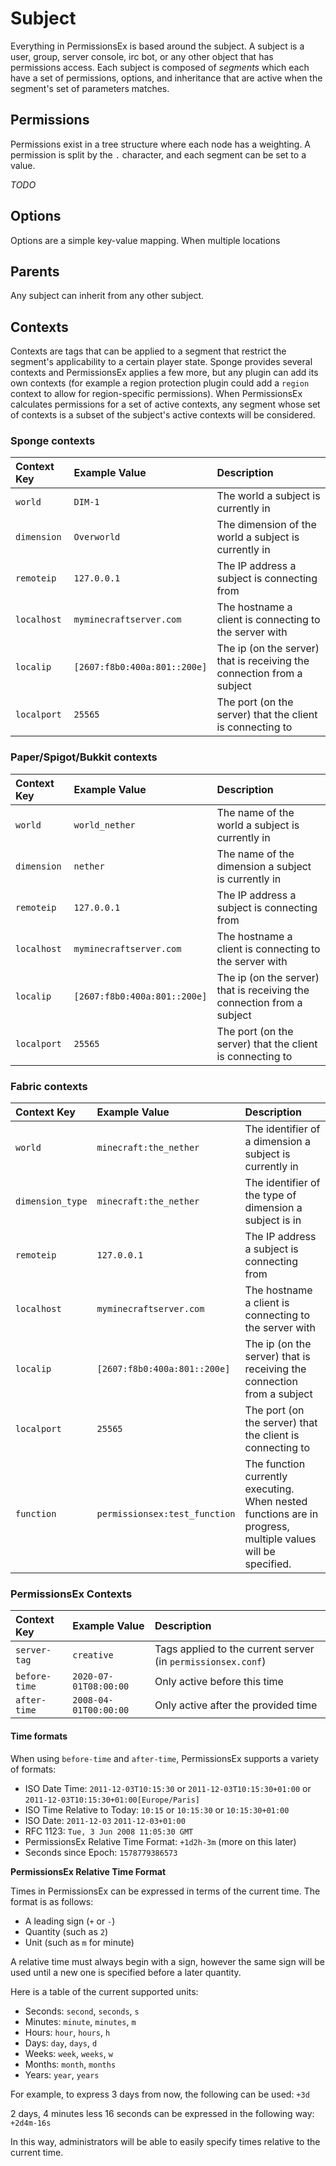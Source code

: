 # Subject

Everything in PermissionsEx is based around the subject. A subject is a user, group, server console, irc bot, or any other object that has permissions access. Each subject is composed of _segments_ which each have a set of permissions, options, and inheritance that are active when the segment's set of parameters matches.

## Permissions

Permissions exist in a tree structure where each node has a weighting. A permission is split by the `.` character, and each segment can be set to a value.

_TODO_

## Options

Options are a simple key-value mapping. When multiple locations

## Parents

Any subject can inherit from any other subject.

## Contexts

Contexts are tags that can be applied to a segment that restrict the segment's applicability to a certain player state. Sponge provides several contexts and PermissionsEx applies a few more, but any plugin can add its own contexts \(for example a region protection plugin could add a `region` context to allow for region-specific permissions\). When PermissionsEx calculates permissions for a set of active contexts, any segment whose set of contexts is a subset of the subject's active contexts will be considered.

### Sponge contexts

| Context Key | Example Value | Description |
| :--- | :--- | :--- |
| `world` | `DIM-1` | The world a subject is currently in |
| `dimension` | `Overworld` | The dimension of the world a subject is currently in |
| `remoteip` | `127.0.0.1` | The IP address a subject is connecting from |
| `localhost` | `myminecraftserver.com` | The hostname a client is connecting to the server with |
| `localip` | `[2607:f8b0:400a:801::200e]` | The ip \(on the server\) that is receiving the connection from a subject |
| `localport` | `25565` | The port \(on the server\) that the client is connecting to |

### Paper/Spigot/Bukkit contexts

| Context Key | Example Value | Description |
| :--- | :--- | :--- |
| `world` | `world_nether` | The name of the world a subject is currently in |
| `dimension` | `nether` | The name of the dimension a subject is currently in |
| `remoteip` | `127.0.0.1` | The IP address a subject is connecting from |
| `localhost` | `myminecraftserver.com` | The hostname a client is connecting to the server with |
| `localip` | `[2607:f8b0:400a:801::200e]` | The ip \(on the server\) that is receiving the connection from a subject |
| `localport` | `25565` | The port \(on the server\) that the client is connecting to |

### Fabric contexts

| Context Key | Example Value | Description |
| :--- | :--- | :--- |
| `world` | `minecraft:the_nether` | The identifier of a dimension a subject is currently in |
| `dimension_type` | `minecraft:the_nether` | The identifier of the type of dimension a subject is in |
| `remoteip` | `127.0.0.1` | The IP address a subject is connecting from |
| `localhost` | `myminecraftserver.com` | The hostname a client is connecting to the server with |
| `localip` | `[2607:f8b0:400a:801::200e]` | The ip \(on the server\) that is receiving the connection from a subject |
| `localport` | `25565` | The port \(on the server\) that the client is connecting to |
| `function` | `permissionsex:test_function` | The function currently executing. When nested functions are in progress, multiple values will be specified. |

### PermissionsEx Contexts

| Context Key | Example Value | Description |
| :--- | :--- | :--- |
| `server-tag` | `creative` | Tags applied to the current server \(in `permissionsex.conf`\) |
| `before-time` | `2020-07-01T08:00:00` | Only active before this time |
| `after-time` | `2008-04-01T00:00:00` | Only active after the provided time |

#### Time formats

When using `before-time` and `after-time`, PermissionsEx supports a variety of formats:

* ISO Date Time: `2011-12-03T10:15:30` or `2011-12-03T10:15:30+01:00` or `2011-12-03T10:15:30+01:00[Europe/Paris]`
* ISO Time Relative to Today: `10:15` or `10:15:30` or `10:15:30+01:00`
* ISO Date: `2011-12-03` `2011-12-03+01:00`
* RFC 1123: `Tue, 3 Jun 2008 11:05:30 GMT`
* PermissionsEx Relative Time Format: `+1d2h-3m` \(more on this later\)
* Seconds since Epoch: `1578779386573`

**PermissionsEx Relative Time Format**

Times in PermissionsEx can be expressed in terms of the current time. The format is as follows:

* A leading sign \(`+` or `-`\) 
* Quantity \(such as `2`\)
* Unit \(such as `m` for minute\)

A relative time must always begin with a sign, however the same sign will be used until a new one is specified before a later quantity.

Here is a table of the current supported units:

* Seconds: `second`, `seconds`, `s`
* Minutes: `minute`, `minutes`, `m`
* Hours: `hour`, `hours`, `h`
* Days: `day`, `days`, `d`
* Weeks: `week`, `weeks`, `w`
* Months: `month`, `months`
* Years: `year`, `years`

For example, to express 3 days from now, the following can be used: `+3d`

2 days, 4 minutes less 16 seconds can be expressed in the following way: `+2d4m-16s`

In this way, administrators will be able to easily specify times relative to the current time.

